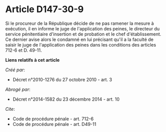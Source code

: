 # Article D147-30-9

Si le procureur de la République décide de ne pas ramener la mesure à exécution, il en informe le juge de l'application des
peines, le directeur du service pénitentiaire d'insertion et de probation et le chef d'établissement. Ce dernier avise alors
le condamné en lui précisant qu'il a la faculté de saisir le juge de l'application des peines dans les conditions des
articles 712-6 et D. 49-11.

**Liens relatifs à cet article**

_Créé par_:

  - Décret n°2010-1276 du 27 octobre 2010 - art. 3

_Abrogé par_:

  - Décret n°2014-1582 du 23 décembre 2014 - art. 10

_Cite_:

  - Code de procédure pénale - art. 712-6
  - Code de procédure pénale - art. D49-11
